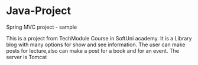 # Java-Project
Spring MVC project - sample

This is a project from TechModule Course in SoftUni academy.
It is a Library blog  with many options for show and see information. The user can make posts for lecture,also can make a post for a book and
for an event. The server is Tomcat

